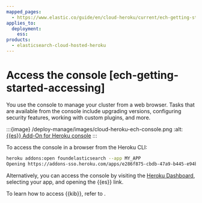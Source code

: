 ```yaml
---
mapped_pages:
  - https://www.elastic.co/guide/en/cloud-heroku/current/ech-getting-started-accessing.html
applies_to:
  deployment:
    ess:
products:
  - elasticsearch-cloud-hosted-heroku
---
```


# Access the console [ech-getting-started-accessing]

You use the console to manage your cluster from a web browser. Tasks that are available from the console include upgrading versions, configuring security features, working with custom plugins, and more.

:::{image} /deploy-manage/images/cloud-heroku-ech-console.png
:alt: [{{es}} Add-On for Heroku console](https://cloud.elastic.co?page=docs&placement=docs-body)
:::

To access the console in a browser from the Heroku CLI:

```bash
heroku addons:open foundelasticsearch --app MY_APP
Opening https://addons-sso.heroku.com/apps/e286f875-cbdb-47a9-b445-e94bnnnnnnnn/addons/9b883e93-3db3-4491-b620-c3dfnnnnnnnn...
```

Alternatively, you can access the console by visiting the [Heroku Dashboard](https://dashboard.heroku.com/), selecting your app, and opening the {{es}} link.


To learn how to access {{kib}}, refer to [](/deploy-manage/deploy/elastic-cloud/access-kibana.md).